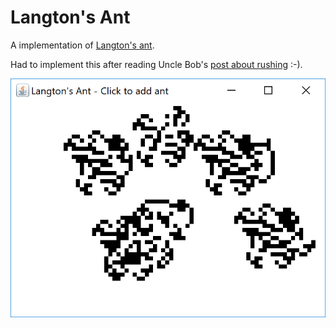 # Langton's Ant

A implementation of [Langton's ant](https://en.wikipedia.org/wiki/Langton%27s_ant).

Had to implement this after reading Uncle Bob's [post about rushing](http://blog.cleancoder.com/uncle-bob/2013/03/11/TheFrenziedPanicOfRushing.html) :-).


![Ant](https://github.com/casid/langtons-ant/blob/master/ant.png)
